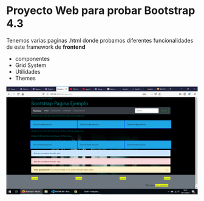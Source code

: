 # Proyecto Web para probar Bootstrap 4.3

Tenemos varias paginas .html donde probamos diferentes funcionalidades de este framework de **frontend**

- componentes
- Grid System
- Utilidades
- Themes

![Alt text](https://github.com/3ndoflin3/Bootstrap/blob/master/myPage.png)